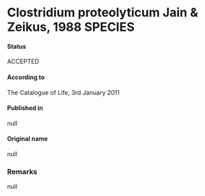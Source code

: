 # Clostridium proteolyticum Jain & Zeikus, 1988 SPECIES

#### Status
ACCEPTED

#### According to
The Catalogue of Life, 3rd January 2011

#### Published in
null

#### Original name
null

### Remarks
null